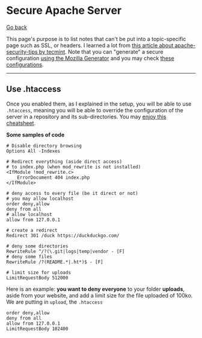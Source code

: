 # Secure Apache Server

[Go back](../index.md#security)

This page's purpose is to list notes that can't be put into a topic-specific page such as SSL, or headers. I learned a lot from [this article about apache-security-tips by tecmint](https://www.tecmint.com/apache-security-tips/). Note that you can "generate" a secure configuration [using the Mozilla Generator](https://ssl-config.mozilla.org/#server=apache) and you may check [these configurations](https://syslink.pl/cipherlist/).

<hr class="sl">

## Use .htaccess

Once you enabled them, as I explained in the setup, you will be able to use `.htaccess`, meaning you will be able to override the configuration of the server in a repository and its sub-directories. You may [enjoy this cheatsheet](https://htaccesscheatsheet.com/).

**Some samples of code**

```apacheconf
# Disable directory browsing
Options All -Indexes

# Redirect everything (aside direct access)
# to index.php (when mod_rewrite is not installed)
<IfModule !mod_rewrite.c>
	ErrorDocument 404 index.php
</IfModule>

# deny access to every file (be it direct or not)
# you may allow localhost
order deny,allow
deny from all
# allow localhost
allow from 127.0.0.1

# create a redirect
Redirect 301 /duck https://duckduckgo.com/

# deny some directories
RewriteRule ^/?(\.git|logs|temp|vendor - [F]
# deny some files
RewriteRule /?(README.*|.ht*)$ - [F]

# limit size for uploads
LimitRequestBody 512000
```

Here is an example: **you want to deny everyone** to your folder **uploads**, aside from your website, and add a limit size for the file uploaded of 100ko. We are putting in `upload`, the `.htaccess`

```apacheconf
order deny,allow
deny from all
allow from 127.0.0.1
LimitRequestBody 102400
```